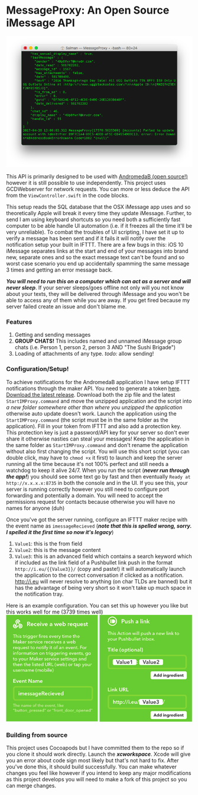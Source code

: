 # MessageProxy: An Open Source iMessage API 

![image](Screenshots/042817.png)


This API is primarily designed to be used with [AndromedaB (open source!)](https://github.com/shusain93/Andromeda-iMessage) however it is still possible to use independently. This project uses GCDWebserver for network requests. You can more or less deduce the API from the `ViewController.swift` in the code blocks. 

This setup reads the SQL database that the OSX iMessage app uses and so theoretically Apple will break it every time they update iMessage. Further, to send I am using keyboard shortcuts so you need both a sufficiently fast computer to be able handle UI automation (i.e. if it freezes all the time it'll be very unreliable). To combat the troubles of UI scripting, I have set it up to verify a message has been sent and if it fails it will notify over the notification setup your built in IFTTT. There are a few bugs in this: iOS 10 iMessage separates links at the start and end of your messages into brand new, separate ones and so the exact message text can't be found and so worst case scenario you end up accidentally spamming the same message 3 times and getting an error message back.

***You will need to run this on a computer which can act as a server and will never sleep***. If your server sleeps/goes offline not only will you not know about your texts, they will be delivered through iMessage and you won't be able to access any of them while you are away. If you get fired because my server failed create an issue and don't blame me.

### Features

1. Getting and sending messages
2. **GROUP CHATS!** This includes named and unnamed iMessage group chats (i.e. Person 1, person 2, person 3 AND "The Sushi Brigade")
3. Loading of attachments of any type. *todo:* allow sending!

### Configuration/Setup!

To achieve notifications for the AndromedaB application I have setup IFTTT notifications through the maker API. You need to generate a token [here](https://ifttt.com/maker_webhooks). [Download the latest release](https://github.com/shusain93/OSXMessageProxy/releases). Download both the zip file and the latest `StartIMProxy.command` and move the unzipped application and the script into *a new folder somewhere other than where you unzipped the application* otherwise auto update doesn't work. Launch the application using the `StartIMProxy.command` (the script must be in the same folder as the application). Fill in your token from IFTTT and also add a protection key. This protection key is just a password/API key for your server so don't ever share it otherwise nasties can steal your messages! Keep the application in the same folder as `StartIMProxy.command` and don't rename the application without also first changing the script. You will use this short script (you can double click, may have to `chmod +x` it first) to launch and keep the server running all the time because it's not 100% perfect and still needs a watchdog to keep it alive 24/7. When you run the script (***never run through the app!***) you should see some text go by fast and then eventually `Ready at http://x.x.x.x:8735` in both the console and in the UI. If you see this, your server is running correctly however you still need to configure port forwarding and potentially a domain. You will need to accept the permissions request for contacts because otherwise you will have no names for anyone (duh)

Once you've got the server running, configure an IFTTT maker recipe with the event name as `imessageRecieved` (***note that this is spelled wrong, sorry. I spelled it the first time so now it's legacy***)

1. `Value1`: this is the from field
2. `Value2`: this is the message content
3. `Value3`: this is an advanced field which contains a search keyword which if included as the link field of a Pushbullet link push in the format `http://i.eu/{{Value3}}/` (copy and paste!) it will automatically launch the application to the correct conversation if clicked as a notification. http://i.eu will never resolve to anything (on char TLDs are banned) but it has the advantage of being very short so it won't take up much space in the notification tray. 

Here is an example configuration. You can set this up however you like but this works well for me (3739 times well)
![config for ifttt](Screenshots/ifttconfig.png)

### Building from source

This project uses Cocoapods but I have committed them to the repo so if you clone it should work directly. Launch the ***xcworkspace***. Xcode will give you an error about code sign most likely but that's not hard to fix. After you've done this, it should build successfully. You can make whatever changes you feel like however if you intend to keep any major modifications as this project develops you will need to make a fork of this project so you can merge changes.